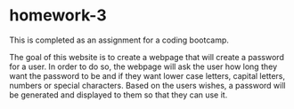 # homework-3

This is completed as an assignment for a coding bootcamp.

The goal of this website is to create a webpage that will create a password for a user.  In order to do so, the webpage will ask the user how long they want the password to be and if they want lower case letters, capital letters, numbers or special characters.  Based on the users wishes, a password will be generated and displayed to them so that they can use it.